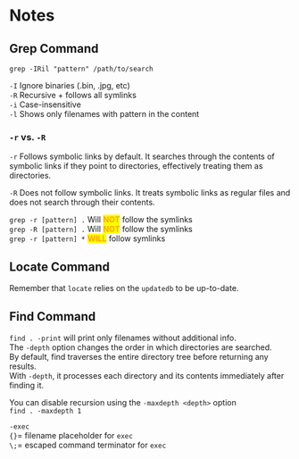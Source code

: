 # Notes

## Grep Command

`grep -IRil "pattern" /path/to/search`

`-I` Ignore binaries (.bin, .jpg, etc)\
`-R` Recursive + follows all symlinks\
`-i` Case-insensitive\
`-l` Shows only filenames with pattern in the content

### `-r` vs. `-R`

`-r`  Follows symbolic links by default. It searches through the contents of symbolic links if they point to directories, effectively treating them as directories.

`-R` Does not follow symbolic links. It treats symbolic links as regular files and does not search through their contents.

`grep -r [pattern] .` Will <mark style="color:orange;">**NOT**</mark> follow the symlinks\
`grep -R [pattern] .` Will <mark style="color:orange;">**NOT**</mark> follow the symlinks\
`grep -r [pattern] *` <mark style="color:orange;">**WILL**</mark> follow symlinks



## Locate Command&#x20;

Remember that `locate` relies on the `updatedb` to be up-to-date.



## Find Command

`find . -print` will print only filenames without additional info. \
The `-depth` option changes the order in which directories are searched. \
By default, find traverses the entire directory tree before returning any results. \
With `-depth`, it processes each directory and its contents immediately after finding it.

You can disable recursion using the `-maxdepth <depth>` option\
`find . -maxdepth 1`

`-exec`\
`{}`= filename placeholder for `exec`\
`\;`= escaped command terminator for `exec`



